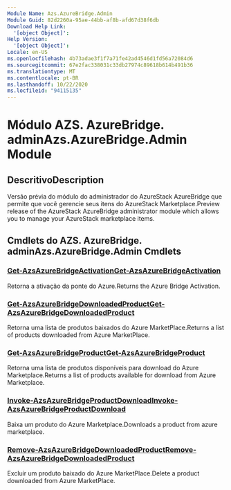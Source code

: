 ```yaml
---
Module Name: Azs.AzureBridge.Admin
Module Guid: 82d2260a-95ae-44bb-af8b-afd67d38f6db
Download Help Link:
  '[object Object]': 
Help Version:
  '[object Object]': 
Locale: en-US
ms.openlocfilehash: 4b73adae3f1f7a71fe42ad4546d1fd56a72084d6
ms.sourcegitcommit: 67e2fac338031c33db27974c89618b614b491b36
ms.translationtype: MT
ms.contentlocale: pt-BR
ms.lasthandoff: 10/22/2020
ms.locfileid: "94115135"
---
```

# <span data-ttu-id="82c20-101">Módulo AZS. AzureBridge. admin</span><span class="sxs-lookup"><span data-stu-id="82c20-101">Azs.AzureBridge.Admin Module</span></span>
## <span data-ttu-id="82c20-102">Descritivo</span><span class="sxs-lookup"><span data-stu-id="82c20-102">Description</span></span>
<span data-ttu-id="82c20-103">Versão prévia do módulo do administrador do AzureStack AzureBridge que permite que você gerencie seus itens do AzureStack Marketplace.</span><span class="sxs-lookup"><span data-stu-id="82c20-103">Preview release of the AzureStack AzureBridge administrator module which allows you to manage your AzureStack marketplace items.</span></span> 

## <span data-ttu-id="82c20-104">Cmdlets do AZS. AzureBridge. admin</span><span class="sxs-lookup"><span data-stu-id="82c20-104">Azs.AzureBridge.Admin Cmdlets</span></span>
### [<span data-ttu-id="82c20-105">Get-AzsAzureBridgeActivation</span><span class="sxs-lookup"><span data-stu-id="82c20-105">Get-AzsAzureBridgeActivation</span></span>](Get-AzsAzureBridgeActivation.md)
<span data-ttu-id="82c20-106">Retorna a ativação da ponte do Azure.</span><span class="sxs-lookup"><span data-stu-id="82c20-106">Returns the Azure Bridge Activation.</span></span>

### [<span data-ttu-id="82c20-107">Get-AzsAzureBridgeDownloadedProduct</span><span class="sxs-lookup"><span data-stu-id="82c20-107">Get-AzsAzureBridgeDownloadedProduct</span></span>](Get-AzsAzureBridgeDownloadedProduct.md)
<span data-ttu-id="82c20-108">Retorna uma lista de produtos baixados do Azure MarketPlace.</span><span class="sxs-lookup"><span data-stu-id="82c20-108">Returns a list of products downloaded from Azure MarketPlace.</span></span>

### [<span data-ttu-id="82c20-109">Get-AzsAzureBridgeProduct</span><span class="sxs-lookup"><span data-stu-id="82c20-109">Get-AzsAzureBridgeProduct</span></span>](Get-AzsAzureBridgeProduct.md)
<span data-ttu-id="82c20-110">Retorna uma lista de produtos disponíveis para download do Azure Marketplace.</span><span class="sxs-lookup"><span data-stu-id="82c20-110">Returns a list of products available for download from Azure Marketplace.</span></span>

### [<span data-ttu-id="82c20-111">Invoke-AzsAzureBridgeProductDownload</span><span class="sxs-lookup"><span data-stu-id="82c20-111">Invoke-AzsAzureBridgeProductDownload</span></span>](Invoke-AzsAzureBridgeProductDownload.md)
<span data-ttu-id="82c20-112">Baixa um produto do Azure Marketplace.</span><span class="sxs-lookup"><span data-stu-id="82c20-112">Downloads a product from azure marketplace.</span></span>

### [<span data-ttu-id="82c20-113">Remove-AzsAzureBridgeDownloadedProduct</span><span class="sxs-lookup"><span data-stu-id="82c20-113">Remove-AzsAzureBridgeDownloadedProduct</span></span>](Remove-AzsAzureBridgeDownloadedProduct.md)
<span data-ttu-id="82c20-114">Excluir um produto baixado do Azure MarketPlace.</span><span class="sxs-lookup"><span data-stu-id="82c20-114">Delete a product downloaded from Azure MarketPlace.</span></span>

